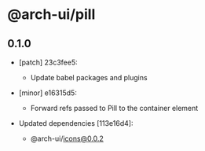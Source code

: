 # @arch-ui/pill

## 0.1.0
- [patch] 23c3fee5:

  - Update babel packages and plugins

- [minor] e16315d5:

  - Forward refs passed to Pill to the container element

- Updated dependencies [113e16d4]:
  - @arch-ui/icons@0.0.2
